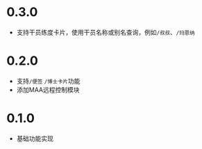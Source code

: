 # 0.3.0
* 支持干员练度卡片，使用干员名称或别名查询，例如`/叔叔`、`/玛恩纳`

# 0.2.0
* 支持`/便签` `/博士卡片`功能
* 添加MAA远程控制模块

# 0.1.0
* 基础功能实现